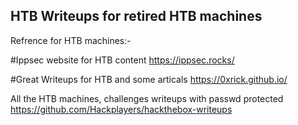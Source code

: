 <h2>
HTB
Writeups for retired HTB machines
</h2>
Refrence for HTB machines:-

#Ippsec website for HTB content
https://ippsec.rocks/

#Great Writeups for HTB and some articals
https://0xrick.github.io/

All the HTB machines, challenges writeups with passwd protected
https://github.com/Hackplayers/hackthebox-writeups
